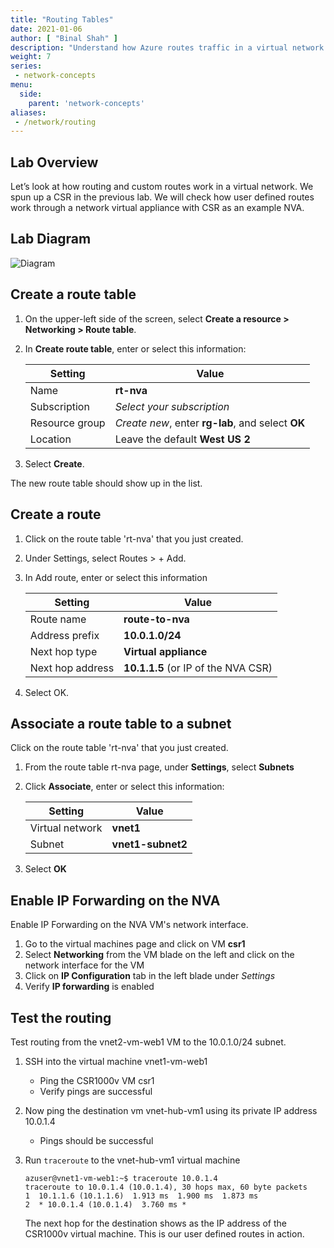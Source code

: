 ```yaml
---
title: "Routing Tables"
date: 2021-01-06
author: [ "Binal Shah" ]
description: "Understand how Azure routes traffic in a virtual network and how user defined routes can be used to change the default behaviour."
weight: 7
series:
 - network-concepts
menu:
  side:
    parent: 'network-concepts'
aliases:
 - /network/routing
---
```


## Lab Overview

Let’s look at how routing and custom routes work in a virtual network. We spun up a CSR in the previous lab. We will check how user defined routes work through a network virtual appliance with CSR as an example NVA.

## Lab Diagram

![Diagram](/network/concepts/images/lab07-01-summary.png)

## Create a route table

1. On the upper-left side of the screen, select **Create a resource > Networking > Route table**.
1. In **Create route table**, enter or select this information:

    | **Setting** | **Value** |
    |---|---|
    | Name | **rt-nva** |
    | Subscription | _Select your subscription_ |
    | Resource group | *Create new*, enter **rg-lab**, and select **OK** |
    | Location | Leave the default **West US 2** |

3. Select **Create**.

The new route table should show up in the list.

## Create a route

1. Click on the route table 'rt-nva' that you just created.
1. Under Settings, select Routes > + Add.
1. In Add route, enter or select this information

    | **Setting** | **Value** |
    |---|---|
    | Route name | **route-to-nva** |
    | Address prefix | **10.0.1.0/24** |
    | Next hop type | **Virtual appliance** |
    | Next hop address | **10.1.1.5** (or IP of the NVA CSR) |

1. Select OK.

## Associate a route table to a subnet

Click on the route table 'rt-nva' that you just created.

1. From the route table rt-nva page, under **Settings**, select **Subnets**
1. Click **Associate**, enter or select this information:

    | **Setting** | **Value** |
    |---|---|
    | Virtual network | **vnet1** |
    | Subnet | **vnet1-subnet2** |

1. Select **OK**

## Enable IP Forwarding on the NVA

Enable IP Forwarding on the NVA VM's network interface.

1. Go to the virtual machines page and click on VM **csr1**
1. Select **Networking** from the VM blade on the left and click on the network interface for the VM
1. Click on **IP Configuration** tab in the left blade under _Settings_
1. Verify **IP forwarding** is enabled

## Test the routing

Test routing from the vnet2-vm-web1 VM to the 10.0.1.0/24 subnet.

1. SSH into the virtual machine vnet1-vm-web1
    * Ping the CSR1000v VM csr1
    * Verify pings are successful
2. Now ping the destination vm vnet-hub-vm1 using its private IP address 10.0.1.4
    * Pings should be successful
3. Run `traceroute` to the vnet-hub-vm1 virtual machine

    ```text
    azuser@vnet1-vm-web1:~$ traceroute 10.0.1.4
    traceroute to 10.0.1.4 (10.0.1.4), 30 hops max, 60 byte packets
    1  10.1.1.6 (10.1.1.6)  1.913 ms  1.900 ms  1.873 ms
    2  * 10.0.1.4 (10.0.1.4)  3.760 ms *
    ```

    The next hop for the destination shows as the IP address of the CSR1000v virtual machine. This is our user defined routes in action.
